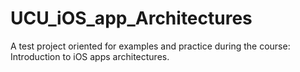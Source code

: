 # UCU_iOS_app_Architectures
A test project oriented for examples and practice during the course: Introduction to iOS apps architectures.
